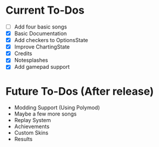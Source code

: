 # Current To-Dos
* [ ] Add four basic songs
* [X] Basic Documentation
* [X] Add checkers to OptionsState
* [X] Improve ChartingState
* [X] Credits
* [X] Notesplashes
* [X] Add gamepad support

# Future To-Dos (After release)
* Modding Support (Using Polymod)
* Maybe a few more songs
* Replay System
* Achievements
* Custom Skins
* Results